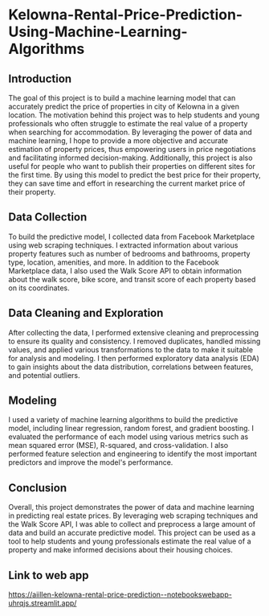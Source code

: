  # Kelowna-Rental-Price-Prediction-Using-Machine-Learning-Algorithms

## Introduction

The goal of this project is to build a machine learning model that can accurately predict the price of properties in city of Kelowna in a given location. The motivation behind this project was to help students and young professionals who often struggle to estimate the real value of a property when searching for accommodation. By leveraging the power of data and machine learning, I hope to provide a more objective and accurate estimation of property prices, thus empowering users in price negotiations and facilitating informed decision-making. Additionally, this project is also useful for people who want to publish their properties on different sites for the first time. By using this model to predict the best price for their property, they can save time and effort in researching the current market price of their property.



## Data Collection

To build the predictive model, I collected data from Facebook Marketplace using web scraping techniques. I extracted information about various property features such as number of bedrooms and bathrooms, property type, location, amenities, and more. In addition to the Facebook Marketplace data, I also used the Walk Score API to obtain information about the walk score, bike score, and transit score of each property based on its coordinates.

## Data Cleaning and Exploration

After collecting the data, I performed extensive cleaning and preprocessing to ensure its quality and consistency. I removed duplicates, handled missing values, and applied various transformations to the data to make it suitable for analysis and modeling. I then performed exploratory data analysis (EDA) to gain insights about the data distribution, correlations between features, and potential outliers.

## Modeling

I used a variety of machine learning algorithms to build the predictive model, including linear regression, random forest, and gradient boosting. I evaluated the performance of each model using various metrics such as mean squared error (MSE), R-squared, and cross-validation. I also performed feature selection and engineering to identify the most important predictors and improve the model's performance.

## Conclusion

Overall, this project demonstrates the power of data and machine learning in predicting real estate prices. By leveraging web scraping techniques and the Walk Score API, I was able to collect and preprocess a large amount of data and build an accurate predictive model. This project can be used as a tool to help students and young professionals estimate the real value of a property and make informed decisions about their housing choices.

## Link to web app
https://aiillen-kelowna-rental-price-prediction--notebookswebapp-uhrqjs.streamlit.app/





